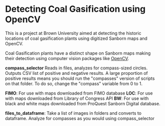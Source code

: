 # Detecting Coal Gasification using OpenCV #

This is a project at Brown University aimed at detecting the historic locations of coal gasification plants using digitized Sanborn maps and OpenCV.

Coal Gasification plants have a distinct shape on Sanborn maps making their detection using computer vision packages like [OpenCV](https://opencv.org/).



**compass_selector**
Reads in files, analyzes for compass-sized circles.
Outputs CSV list of positive and negative results.
A large proportion of positive results means you should run the "compasses" version of scripts on that folder.
To do so, change the "compass" variable from 0 to 1.

**FIMO**: For use with maps downloaded from FIMO database
**LOC**: For use with maps downloaded from Library of Congress API
**BW**: For use with black and white maps downloaded from ProQuest Sanborn Digital database.

**files_to_dataframe**: Take a list of images in folders and converts to dataframe. Analyze for compasses as you would using compass_selector
